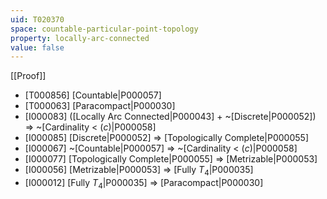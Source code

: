 ```yaml
---
uid: T020370
space: countable-particular-point-topology
property: locally-arc-connected
value: false
---
```

[[Proof]]

* [T000856] [Countable|P000057]
* [T000063] [Paracompact|P000030]
* [I000083] ([Locally Arc Connected|P000043] + ~[Discrete|P000052]) => ~[Cardinality < $\mathfrak(c)$|P000058]
* [I000085] [Discrete|P000052] => [Topologically Complete|P000055]
* [I000067] ~[Countable|P000057] => ~[Cardinality < $\mathfrak(c)$|P000058]
* [I000077] [Topologically Complete|P000055] => [Metrizable|P000053]
* [I000056] [Metrizable|P000053] => [Fully $T_4$|P000035]
* [I000012] [Fully $T_4$|P000035] => [Paracompact|P000030]

